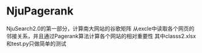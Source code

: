 # NjuPagerank
NjuSearch2.0的第一部分，计算南大网站的谷歌矩阵
从excle中读取各个网页的邻接关系，并且通过Pagerank算法计算各个网站的相对重要性
其中classs2.xlsx和test.py只做简单的测试
